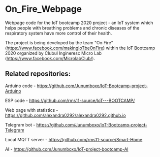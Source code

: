 # On_Fire_Webpage
Webpage code for the IoT bootcamp 2020 project - an IoT system which helps people with breathing problems and chronic diseases of the respiratory system have more control of their health.

The project is being developed by the team "On Fire" (https://www.facebook.com/makingIoTbeOnFire) within the IoT Bootcamp 2020 organized by Clubul Ingineresc Micro Lab (https://www.facebook.com/MicrolabClub/).
## Related repositories:
Arduino code - https://github.com/Junumboxo/IoT-Bootcamp-project-Arduino

ESP code - https://github.com/rms11-source/IoT---BOOTCAMP/

Web page with statistics - https://github.com/alexandra0292/alexandra0292.github.io

Telegram bot - https://github.com/Junumboxo/IoT-Bootcamp-project-Telegram

Local MQTT server - https://github.com/rms11-source/Smart-Home

AI - https://github.com/Junumboxo/IoT-project-bootcamp-AI
